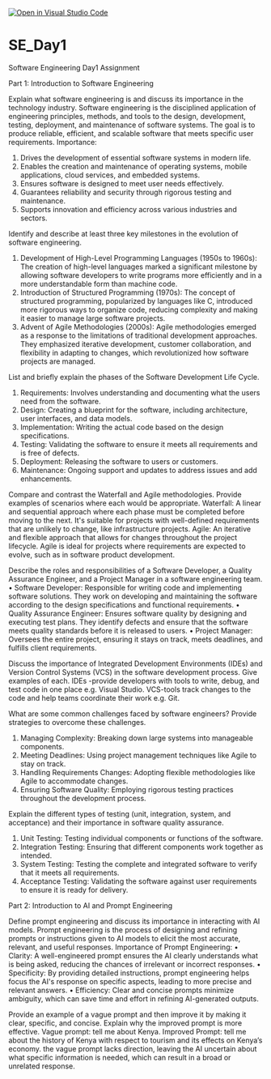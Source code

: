 [![Open in Visual Studio Code](https://classroom.github.com/assets/open-in-vscode-2e0aaae1b6195c2367325f4f02e2d04e9abb55f0b24a779b69b11b9e10269abc.svg)](https://classroom.github.com/online_ide?assignment_repo_id=15562298&assignment_repo_type=AssignmentRepo)

# SE_Day1

Software Engineering Day1 Assignment

Part 1: Introduction to Software Engineering

Explain what software engineering is and discuss its importance in the technology industry.
Software engineering is the disciplined application of engineering principles, methods, and tools to the design, development, testing, deployment, and maintenance of software systems. The goal is to produce reliable, efficient, and scalable software that meets specific user requirements.
Importance:
1.	Drives the development of essential software systems in modern life.
2.	Enables the creation and maintenance of operating systems, mobile applications, cloud services, and embedded systems.
3.	Ensures software is designed to meet user needs effectively.
4.	Guarantees reliability and security through rigorous testing and maintenance.
5.	Supports innovation and efficiency across various industries and sectors.
   
Identify and describe at least three key milestones in the evolution of software engineering.
1. Development of High-Level Programming Languages (1950s to 1960s): The creation of high-level languages marked a significant milestone by allowing software developers to write programs more efficiently and in a more understandable form than machine code.
2. Introduction of Structured Programming (1970s): The concept of structured programming, popularized by languages like C, introduced more rigorous ways to organize code, reducing complexity and making it easier to manage large software projects.
3. Advent of Agile Methodologies (2000s): Agile methodologies emerged as a response to the limitations of traditional development approaches. They emphasized iterative development, customer collaboration, and flexibility in adapting to changes, which revolutionized how software projects are managed.

List and briefly explain the phases of the Software Development Life Cycle.
1. Requirements: Involves understanding and documenting what the users need from the software.
2. Design: Creating a blueprint for the software, including architecture, user interfaces, and data models.
3. Implementation: Writing the actual code based on the design specifications.
4. Testing: Validating the software to ensure it meets all requirements and is free of defects.
5. Deployment: Releasing the software to users or customers.
6. Maintenance: Ongoing support and updates to address issues and add enhancements.

Compare and contrast the Waterfall and Agile methodologies. Provide examples of scenarios where each would be appropriate.
Waterfall: A linear and sequential approach where each phase must be completed before moving to the next. It's suitable for projects with well-defined requirements that are unlikely to change, like infrastructure projects.
 Agile: An iterative and flexible approach that allows for changes throughout the project lifecycle. Agile is ideal for projects where requirements are expected to evolve, such as in software product development.

Describe the roles and responsibilities of a Software Developer, a Quality Assurance Engineer, and a Project Manager in a software engineering team.
•	Software Developer: Responsible for writing code and implementing software solutions. They work on developing and maintaining the software according to the design specifications and functional requirements.
•	Quality Assurance Engineer: Ensures software quality by designing and executing test plans. They identify defects and ensure that the software meets quality standards before it is released to users.
•	Project Manager: Oversees the entire project, ensuring it stays on track, meets deadlines, and fulfills client requirements.

Discuss the importance of Integrated Development Environments (IDEs) and Version Control Systems (VCS) in the software development process. Give examples of each.
IDEs -provide developers with tools to write, debug, and test code in one place e.g. Visual Studio.
VCS-tools track changes to the code and help teams coordinate their work e.g. Git.

What are some common challenges faced by software engineers? Provide strategies to overcome these challenges.
1.	Managing Complexity: Breaking down large systems into manageable components.
2.	Meeting Deadlines: Using project management techniques like Agile to stay on track.
3.	Handling Requirements Changes: Adopting flexible methodologies like Agile to accommodate changes.
4.	Ensuring Software Quality: Employing rigorous testing practices throughout the development process.

Explain the different types of testing (unit, integration, system, and acceptance) and their importance in software quality assurance.
1.	Unit Testing: Testing individual components or functions of the software.
2.	Integration Testing: Ensuring that different components work together as intended.
3.	System Testing: Testing the complete and integrated software to verify that it meets all requirements.
4.	Acceptance Testing: Validating the software against user requirements to ensure it is ready for delivery.

Part 2: Introduction to AI and Prompt Engineering

Define prompt engineering and discuss its importance in interacting with AI models.
Prompt engineering is the process of designing and refining prompts or instructions given to AI models to elicit the most accurate, relevant, and useful responses.
Importance of Prompt Engineering:
•	Clarity: A well-engineered prompt ensures the AI clearly understands what is being asked, reducing the chances of irrelevant or incorrect responses.
•	Specificity: By providing detailed instructions, prompt engineering helps focus the AI's response on specific aspects, leading to more precise and relevant answers.
•	Efficiency: Clear and concise prompts minimize ambiguity, which can save time and effort in refining AI-generated outputs.

Provide an example of a vague prompt and then improve it by making it clear, specific, and concise. Explain why the improved prompt is more effective.
Vague prompt: tell me about Kenya.
Improved Prompt: tell me about the history of Kenya with respect to tourism and its effects on Kenya’s economy.
the vague prompt lacks direction, leaving the AI uncertain about what specific information is needed, which can result in a broad or unrelated response.


